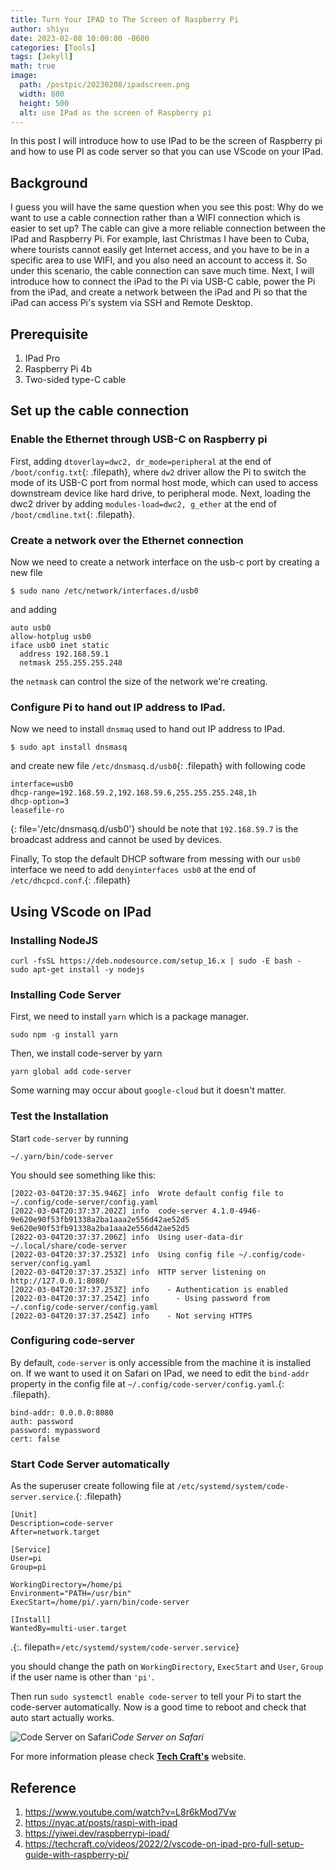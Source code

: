 ```yaml
---
title: Turn Your IPAD to The Screen of Raspberry Pi 
author: shiyu
date: 2023-02-08 10:00:00 -0600 
categories: [Tools]
tags: [Jekyll]
math: true
image:
  path: /postpic/20230208/ipadscreen.png
  width: 800
  height: 500
  alt: use IPad as the screen of Raspberry pi
---
```

In this post I will introduce how to use IPad to be the screen of Raspberry pi and how to use PI as code server so that you can use VScode on your IPad.

## Background
I guess you will have the same question when you see this post: Why do we want to use a cable connection rather than a WIFI connection which is easier to set up? The cable can give a more reliable connection between the IPad and Raspberry Pi. For example, last Christmas I have been to Cuba, where tourists cannot easily get Internet access, and you have to be in a specific area to use WIFI, and you also need an account to access it. So under this scenario, the cable connection can save much time. Next, I will introduce how to connect the iPad to the Pi via USB-C cable, power the Pi from the iPad, and create a network between the iPad and Pi so that the iPad can access Pi's system via SSH and Remote Desktop.


## Prerequisite 
1. IPad Pro
2. Raspberry Pi 4b
3. Two-sided type-C cable

## Set up the cable connection 
### Enable the Ethernet through USB-C on Raspberry pi
First, adding `dtoverlay=dwc2, dr_mode=peripheral` at the end of `/boot/config.txt`{: .filepath}, where `dw2` driver allow the Pi to switch the mode of its USB-C port from normal host mode, which can used to access downstream device like hard drive, to peripheral mode.
Next, loading the dwc2 driver by adding `modules-load=dwc2, g_ether` at the end of `/boot/cmdline.txt`{: .filepath}. 

### Create a network over the Ethernet connection 
Now we need to create a network interface on the usb-c port by creating a new file
```console
$ sudo nano /etc/network/interfaces.d/usb0
```
and adding
```
auto usb0
allow-hotplug usb0
iface usb0 inet static
  address 192.168.59.1
  netmask 255.255.255.248
```
the `netmask` can control the size of the network we're creating. 

### Configure Pi to hand out IP address to IPad.  

Now we need to install `dnsmaq` used to hand out IP address to IPad.
```console
$ sudo apt install dnsmasq
```
and create new file `/etc/dnsmasq.d/usb0`{: .filepath} with following code
```
interface=usb0
dhcp-range=192.168.59.2,192.168.59.6,255.255.255.248,1h
dhcp-option=3
leasefile-ro
```
{: file='/etc/dnsmasq.d/usb0'}
should be note that `192.168.59.7` is the broadcast address and cannot be used by devices.

Finally, To stop the default DHCP software from messing with our `usb0` interface we need to add `denyinterfaces usb0` at the end of `/etc/dhcpcd.conf`.{: .filepath}

## Using VScode on IPad
### Installing NodeJS
```console
curl -fsSL https://deb.nodesource.com/setup_16.x | sudo -E bash -
sudo apt-get install -y nodejs
```

### Installing Code Server 
First, we need to install `yarn` which is a package manager.
```console
sudo npm -g install yarn
```
Then, we install code-server by yarn
```console
yarn global add code-server
```
Some warning may occur about `google-cloud` but it doesn't matter.

### Test the Installation
Start `code-server` by running
```console
~/.yarn/bin/code-server
```
You should see something like this:
```console
[2022-03-04T20:37:35.946Z] info  Wrote default config file to ~/.config/code-server/config.yaml
[2022-03-04T20:37:37.202Z] info  code-server 4.1.0-4946-9e620e90f53fb91338a2ba1aaa2e556d42ae52d5 9e620e90f53fb91338a2ba1aaa2e556d42ae52d5
[2022-03-04T20:37:37.206Z] info  Using user-data-dir ~/.local/share/code-server
[2022-03-04T20:37:37.253Z] info  Using config file ~/.config/code-server/config.yaml
[2022-03-04T20:37:37.253Z] info  HTTP server listening on http://127.0.0.1:8080/ 
[2022-03-04T20:37:37.253Z] info    - Authentication is enabled
[2022-03-04T20:37:37.254Z] info      - Using password from ~/.config/code-server/config.yaml
[2022-03-04T20:37:37.254Z] info    - Not serving HTTPS 
```

### Configuring code-server
By default, `code-server` is only accessible from the machine it is installed on. If we want to used it on Safari on IPad, we need to edit the `bind-addr` property in the config file at `~/.config/code-server/config.yaml`.{: .filepath}.

```console
bind-addr: 0.0.0.0:8080
auth: password
password: mypassword
cert: false
```
### Start Code Server automatically
As the superuser create following file at `/etc/systemd/system/code-server.service`.{: .filepath}
```console
[Unit]
Description=code-server
After=network.target

[Service]
User=pi 
Group=pi

WorkingDirectory=/home/pi
Environment="PATH=/usr/bin"
ExecStart=/home/pi/.yarn/bin/code-server

[Install]
WantedBy=multi-user.target
```
.{:. filepath=`/etc/systemd/system/code-server.service`}

you should change the path on `WorkingDirectory`, `ExecStart` and `User`, `Group`  if the user name is other than `'pi'`.

Then run `sudo systemctl enable code-server` to tell your Pi to start the code-server automatically. Now is a good time to reboot and check that auto start actually works.

![Code Server on Safari](/postpic/20230208/codeserver.jpeg)_Code Server on Safari_

For more information please check [**Tech Craft's**](https://techcraft.co/videos/2022/2/vscode-on-ipad-pro-full-setup-guide-with-raspberry-pi/) website.



## Reference
1. https://www.youtube.com/watch?v=L8r6kMod7Vw
2. https://nyac.at/posts/raspi-with-ipad
3. https://yiwei.dev/raspberrypi-ipad/
4. https://techcraft.co/videos/2022/2/vscode-on-ipad-pro-full-setup-guide-with-raspberry-pi/

